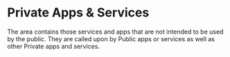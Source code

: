 # Private Apps & Services

The area contains those services and apps that are not intended to be used by the public. They are called upon by Public apps or services as well as other Private apps and services.
